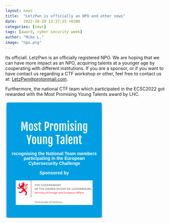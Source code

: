 ```yaml
---
layout: news
title:  "LetzPwn is officially an NPO and other news"
date:   2022-10-20 13:37:25 +0200
categories: [news]
tags: [award, cyber security week]
author: "Mike L."
image: "npo.png"
---
```


Its officiall. LetzPwn is an officially registered NPO.
We are hoping that we can have more impact as an NPO, acquiring talents at a younger age by cooperating with different institutions.
If you are a sponsor, or if you want to have contact us regarding a CTF workshop or other, feel free to contact us at: LetzPwn@protonmail.com.

Furthermore, the national CTF team which participated in the ECSC2022 got rewarded with the Most Promising Young Talents award by LHC.

![](mpyt.png)